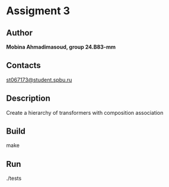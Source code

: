 # Assigment 3

## Author

**Mobina Ahmadimasoud, group 24.B83-mm**

## Contacts

st067173@student.spbu.ru

## Description

Create a hierarchy of transformers with composition association

## Build

make

## Run

./tests
